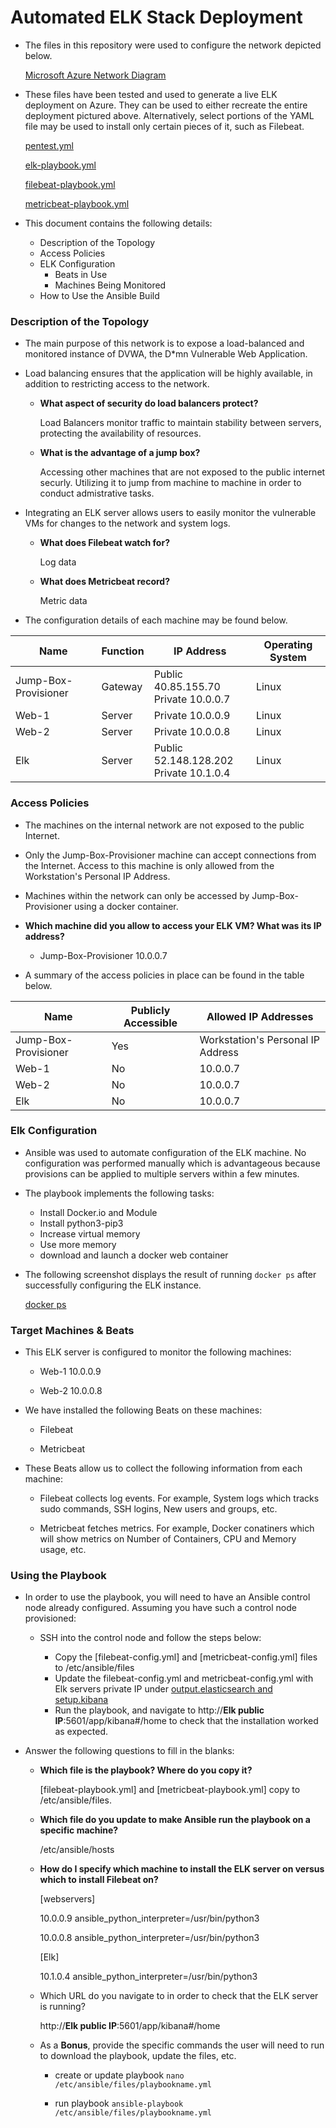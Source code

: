 # **Automated ELK Stack Deployment**

- The files in this repository were used to configure the network depicted below.

  [Microsoft Azure Network Diagram](https://github.com/aimeepete/Project-1/blob/main/Diagrams/Microsoft%20Azure%20Network%20Diagram.png)

- These files have been tested and used to generate a live ELK deployment on Azure. They can be used to
  either recreate the entire deployment pictured above. Alternatively, select portions of the YAML file may be used to install only certain pieces of it, such as Filebeat.

  [pentest.yml](Ansible/pentest.yml)

  [elk-playbook.yml](Ansible/elk-playbook.yml)

  [filebeat-playbook.yml](Ansible/filebeat-playbook.yml)

  [metricbeat-playbook.yml](Ansible/metricbeat-playbook.yml)

- This document contains the following details:
    - Description of the Topology
    - Access Policies
    - ELK Configuration
        - Beats in Use
        - Machines Being Monitored
    - How to Use the Ansible Build


### Description of the Topology

- The main purpose of this network is to expose a load-balanced and monitored instance of DVWA, the D*mn
  Vulnerable Web Application.

- Load balancing ensures that the application will be highly available, in addition to restricting access
  to the network.

  - **What aspect of security do load balancers protect?**

      Load Balancers monitor traffic to maintain stability between servers, protecting the availability of resources.

  - **What is the advantage of a jump box?**

      Accessing other machines that are not exposed to the public internet securly. Utilizing it to jump from machine to machine in order to conduct admistrative tasks.

- Integrating an ELK server allows users to easily monitor the vulnerable VMs for changes to the network
  and system logs.

  - **What does Filebeat watch for?**

      Log data

  - **What does Metricbeat record?**

      Metric data

- The configuration details of each machine may be found below.

| Name                 | Function | IP Address                                | Operating System |
|----------------------|----------|-------------------------------------------|------------------|
| Jump-Box-Provisioner | Gateway  | Public 40.85.155.70<br>Private 10.0.0.7   | Linux            |
| Web-1                | Server   | Private 10.0.0.9                          | Linux            |
| Web-2                | Server   | Private 10.0.0.8                          | Linux            |
| Elk                  | Server   | Public 52.148.128.202<br>Private 10.1.0.4 | Linux            |

### Access Policies

- The machines on the internal network are not exposed to the public Internet. 

- Only the Jump-Box-Provisioner machine can accept connections from the Internet. Access to this machine
  is only allowed from the Workstation's Personal IP Address.

- Machines within the network can only be accessed by Jump-Box-Provisioner using a docker container.

- **Which machine did you allow to access your ELK VM? What was its IP address?**

    - Jump-Box-Provisioner 10.0.0.7

- A summary of the access policies in place can be found in the table below.

| Name                 | Publicly Accessible | Allowed IP Addresses              |
|----------------------|---------------------|-----------------------------------|
| Jump-Box-Provisioner | Yes                 | Workstation's Personal IP Address |
| Web-1                | No                  | 10.0.0.7                          |
| Web-2                | No                  | 10.0.0.7                          |
| Elk                  | No                  | 10.0.0.7                          |

### Elk Configuration

- Ansible was used to automate configuration of the ELK machine. No configuration was performed manually
  which is advantageous because provisions can be applied to multiple servers within a few minutes.

- The playbook implements the following tasks:

    - Install Docker.io and Module
    - Install python3-pip3
    - Increase virtual memory
    - Use more memory
    - download and launch a docker web container

- The following screenshot displays the result of running `docker ps` after successfully configuring the ELK instance.

  [docker ps](Images/docker_ps_output.png)

### Target Machines & Beats

- This ELK server is configured to monitor the following machines:

    - Web-1 10.0.0.9

    - Web-2 10.0.0.8 

- We have installed the following Beats on these machines:

    - Filebeat

    - Metricbeat

- These Beats allow us to collect the following information from each machine:

    - Filebeat collects log events. For example, System logs which tracks sudo commands, SSH logins, New users and groups, etc.

    - Metricbeat fetches metrics. For example, Docker conatiners which will show metrics on Number of Containers, CPU and Memory usage, etc.

### Using the Playbook

- In order to use the playbook, you will need to have an Ansible control node already configured. Assuming
  you have such a control node provisioned: 

    - SSH into the control node and follow the steps below:

      - Copy the [filebeat-config.yml] and [metricbeat-config.yml] files to /etc/ansible/files
      - Update the filebeat-config.yml and metricbeat-config.yml with Elk servers private IP under 
        [output.elasticsearch and setup.kibana](Images/docker_ps_output.png)
      - Run the playbook, and navigate to http://**Elk public IP**:5601/app/kibana#/home to check that the
      installation worked as expected.

- Answer the following questions to fill in the blanks:

    - **Which file is the playbook? Where do you copy it?**

        [filebeat-playbook.yml] and [metricbeat-playbook.yml] copy to /etc/ansible/files.

    - **Which file do you update to make Ansible run the playbook on a specific machine?** 

        /etc/ansible/hosts

    - **How do I specify which machine to install the ELK server on versus which to install Filebeat on?**

        [webservers]

        10.0.0.9 ansible_python_interpreter=/usr/bin/python3

        10.0.0.8 ansible_python_interpreter=/usr/bin/python3

        [Elk]

        10.1.0.4 ansible_python_interpreter=/usr/bin/python3

  - Which URL do you navigate to in order to check that the ELK server is running?

      http://**Elk public IP**:5601/app/kibana#/home

  - As a **Bonus**, provide the specific commands the user will need to run to download the playbook, update the files, etc.

      - create or update playbook `nano /etc/ansible/files/playbookname.yml`

      - run playbook `ansible-playbook /etc/ansible/files/playbookname.yml`

